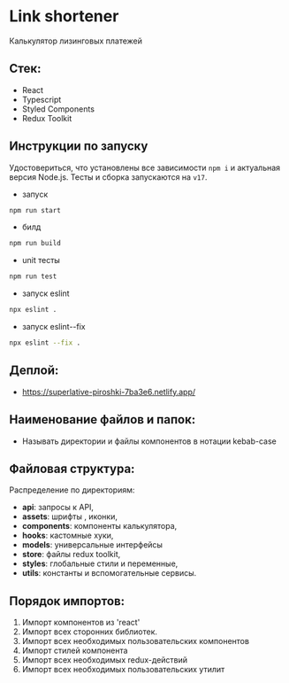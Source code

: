 # Link shortener

Калькулятор лизинговых платежей

## Стек:

- React
- Typescript
- Styled Components
- Redux Toolkit

## Инструкции по запуску

Удостовериться, что установлены все зависимости `npm i` и актуальная версия
Node.js. Тесты и сборка запускаются на `v17`.

- запуск

```bash
npm run start
```

- билд

```bash
npm run build
```

- unit тесты

```bash
npm run test
```

- запуск eslint

```bash
npx eslint .
```

- запуск eslint--fix

```bash
npx eslint --fix .
```

## Деплой:

- https://superlative-piroshki-7ba3e6.netlify.app/

## Наименование файлов и папок:

- Называть директории и файлы компонентов в нотации kebab-case

## Файловая структура:

Распределение по директориям:

- **api**: запросы к API,
- **assets**: шрифты , иконки,
- **components**: компоненты калькулятора,
- **hooks**: кастомные хуки,
- **models**: универсальные интерфейсы
- **store**: файлы redux toolkit,
- **styles**: глобальные стили и переменные,
- **utils**: константы и вспомогательные сервисы.

## Порядок импортов:

1. Импорт компонентов из 'react'
2. Импорт всех сторонних библиотек.
3. Импорт всех необходимых пользовательских компонентов
4. Импорт стилей компонента
5. Импорт всех необходимых redux-действий
6. Импорт всех необходимых пользовательских утилит
